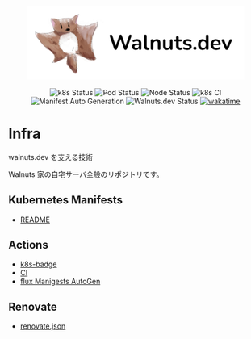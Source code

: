 <p align="center">
    <a href="https://walnuts.dev" alt="WakaTime">
        <img src="./static/logo.png" alt="walnuts" width="430px" />
    </a>
</p>

<p align="center">
    <img src="https://walnuts1018.github.io/infra/k8sStatus.svg" alt="k8s Status" />
    <img src="https://walnuts1018.github.io/infra/podStatus.svg" alt="Pod Status" />
    <img src="https://walnuts1018.github.io/infra/nodeStatus.svg" alt="Node Status" />
    <img src="https://github.com/walnuts1018/infra/actions/workflows/k8s.yaml/badge.svg" alt="k8s CI" />
    <img src="https://github.com/walnuts1018/infra/actions/workflows/auto-gen.yaml/badge.svg" alt="Manifest Auto Generation" />
    <img alt="Walnuts.dev Status" src="https://img.shields.io/website?url=https%3A%2F%2Fwalnuts.dev&label=Walnuts.dev">
    <a href="https://wakatime.com/badge/user/981e52dd-a7ab-4b00-9a71-125be9dc2de6/project/07d86b66-ede6-45aa-a456-0985d4aed1a9">
        <img src="https://wakatime.com/badge/user/981e52dd-a7ab-4b00-9a71-125be9dc2de6/project/07d86b66-ede6-45aa-a456-0985d4aed1a9.svg" alt="wakatime">
    </a>
</p>

# Infra

walnuts.dev を支える技術

Walnuts 家の自宅サーバ全般のリポジトリです。

## Kubernetes Manifests

- [README](./k8s/README.md)

## Actions

- [k8s-badge](./.github/workflows/badge.yaml)
- [CI](./.github/workflows/k8s.yaml)
- [flux Manigests AutoGen](./.github/workflows/auto-gen.yaml)

## Renovate

- [renovate.json](./renovate.json5)
